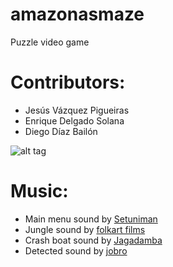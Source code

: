 # amazonasmaze
  Puzzle video game
# Contributors:
- Jesús Vázquez Pigueiras
- Enrique Delgado Solana
- Diego Díaz Bailón

![alt tag](https://github.com/jesusvazquez/amazonasmaze/blob/master/images/intro_f.png?raw=true)

# Music:
- Main menu sound by [Setuniman](https://www.freesound.org/people/Setuniman/sounds/274787/)
- Jungle sound by [folkart films](https://www.freesound.org/people/folkart%20films/sounds/122767/)
- Crash boat sound by [Jagadamba](https://www.freesound.org/people/Jagadamba/sounds/258069/)
- Detected sound by [jobro](https://www.freesound.org/people/jobro/sounds/263652/)
